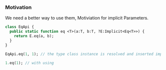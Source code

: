 ### Motivation

We need a better way to use them, Motiviation for implicit Parameters.

```haxe
class EqApi {
  public static function eq <T>(a:T, b:T, ?E:Implicit<Eq<T>>) {
    return E.eq(a, b);
  }
}
```

```haxe
EqApi.eq(1, 1); // the type class instance is resolved and inserted implicitly.

1.eq(1); // with using
```
